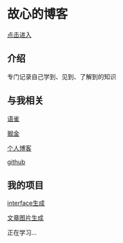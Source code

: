 # 故心的博客

[点击进入](https://github.com/iygxv/blog)

##  介绍

专门记录自己学到、见到、了解到的知识

## 与我相关

[语雀](https://www.yuque.com/u25152297/gu)

[掘金](https://juejin.cn/user/1055169568063134)

[个人博客](https://codevity.top/)

[github](https://github.com/iygxv)

## 我的项目

[interface生成](https://codevity.top/interfaceCreate/)

[文章图片生成](https://codevity.top/create_pic.html)

正在学习...
